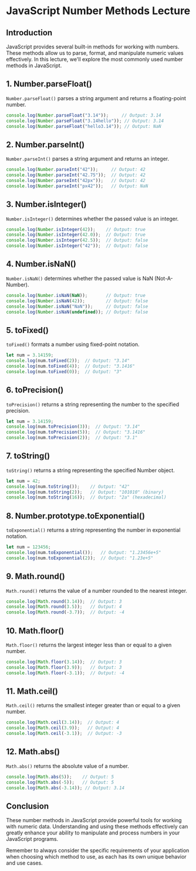 # JavaScript Number Methods Lecture

## Introduction

JavaScript provides several built-in methods for working with numbers. These methods allow us to parse, format, and manipulate numeric values effectively. In this lecture, we'll explore the most commonly used number methods in JavaScript.

## 1. Number.parseFloat()

`Number.parseFloat()` parses a string argument and returns a floating-point number.

```javascript
console.log(Number.parseFloat("3.14"));     // Output: 3.14
console.log(Number.parseFloat("3.14hello")); // Output: 3.14
console.log(Number.parseFloat("hello3.14")); // Output: NaN
```

## 2. Number.parseInt()

`Number.parseInt()` parses a string argument and returns an integer.

```javascript
console.log(Number.parseInt("42"));     // Output: 42
console.log(Number.parseInt("42.75"));  // Output: 42
console.log(Number.parseInt("42px"));   // Output: 42
console.log(Number.parseInt("px42"));   // Output: NaN
```

## 3. Number.isInteger()

`Number.isInteger()` determines whether the passed value is an integer.

```javascript
console.log(Number.isInteger(42));    // Output: true
console.log(Number.isInteger(42.0));  // Output: true
console.log(Number.isInteger(42.5));  // Output: false
console.log(Number.isInteger("42"));  // Output: false
```

## 4. Number.isNaN()

`Number.isNaN()` determines whether the passed value is NaN (Not-A-Number).

```javascript
console.log(Number.isNaN(NaN));       // Output: true
console.log(Number.isNaN(42));        // Output: false
console.log(Number.isNaN("NaN"));     // Output: false
console.log(Number.isNaN(undefined)); // Output: false
```

## 5. toFixed()

`toFixed()` formats a number using fixed-point notation.

```javascript
let num = 3.14159;
console.log(num.toFixed(2));  // Output: "3.14"
console.log(num.toFixed(4));  // Output: "3.1416"
console.log(num.toFixed(0));  // Output: "3"
```

## 6. toPrecision()

`toPrecision()` returns a string representing the number to the specified precision.

```javascript
let num = 3.14159;
console.log(num.toPrecision(3));  // Output: "3.14"
console.log(num.toPrecision(5));  // Output: "3.1416"
console.log(num.toPrecision(2));  // Output: "3.1"
```

## 7. toString()

`toString()` returns a string representing the specified Number object.

```javascript
let num = 42;
console.log(num.toString());    // Output: "42"
console.log(num.toString(2));   // Output: "101010" (binary)
console.log(num.toString(16));  // Output: "2a" (hexadecimal)
```

## 8. Number.prototype.toExponential()

`toExponential()` returns a string representing the number in exponential notation.

```javascript
let num = 123456;
console.log(num.toExponential());   // Output: "1.23456e+5"
console.log(num.toExponential(2));  // Output: "1.23e+5"
```

## 9. Math.round()

`Math.round()` returns the value of a number rounded to the nearest integer.

```javascript
console.log(Math.round(3.14));  // Output: 3
console.log(Math.round(3.5));   // Output: 4
console.log(Math.round(-3.7));  // Output: -4
```

## 10. Math.floor()

`Math.floor()` returns the largest integer less than or equal to a given number.

```javascript
console.log(Math.floor(3.14));  // Output: 3
console.log(Math.floor(3.9));   // Output: 3
console.log(Math.floor(-3.1));  // Output: -4
```

## 11. Math.ceil()

`Math.ceil()` returns the smallest integer greater than or equal to a given number.

```javascript
console.log(Math.ceil(3.14));  // Output: 4
console.log(Math.ceil(3.9));   // Output: 4
console.log(Math.ceil(-3.1));  // Output: -3
```

## 12. Math.abs()

`Math.abs()` returns the absolute value of a number.

```javascript
console.log(Math.abs(5));    // Output: 5
console.log(Math.abs(-5));   // Output: 5
console.log(Math.abs(-3.14)); // Output: 3.14
```

## Conclusion

These number methods in JavaScript provide powerful tools for working with numeric data. Understanding and using these methods effectively can greatly enhance your ability to manipulate and process numbers in your JavaScript programs.

Remember to always consider the specific requirements of your application when choosing which method to use, as each has its own unique behavior and use cases.
